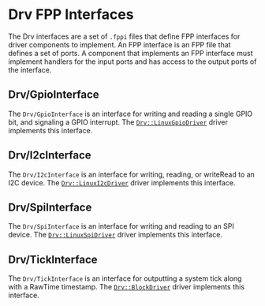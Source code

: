 # Drv FPP Interfaces

The Drv interfaces are a set of `.fppi` files that define FPP interfaces for driver components to implement. An FPP interface is an FPP file that defines a set of ports. A component that implements an FPP interface must implement handlers for the input ports and has access to the output ports of the interface.

## Drv/GpioInterface

The `Drv/GpioInterface` is an interface for writing and reading a single GPIO bit, and signaling a GPIO interrupt. The [`Drv::LinuxGpioDriver`](../../LinuxGpioDriver/LinuxGpioDriver.fpp) driver implements this interface.

## Drv/I2cInterface

The `Drv/I2cInterface` is an interface for writing, reading, or writeRead to an I2C device. The [`Drv::LinuxI2cDriver`](../../LinuxI2cDriver/LinuxI2cDriver.fpp) driver implements this interface.

## Drv/SpiInterface

The `Drv/SpiInterface` is an interface for writing and reading to an SPI device. The [`Drv::LinuxSpiDriver`](../../LinuxSpiDriver/LinuxSpiDriver.fpp) driver implements this interface.

## Drv/TickInterface

The `Drv/TickInterface` is an interface for outputting a system tick along with a RawTime timestamp. The [`Drv::BlockDriver`](../../BlockDriver/BlockDriver.fpp) driver implements this interface.
